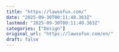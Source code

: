```yaml
---
title: "https://lawsofux.com/"
date: "2025-09-30T00:11:40.363Z"
lastmod: "2025-09-30T00:11:40.363Z"
categories: ["Design"]
original_url: "https://lawsofux.com/en/"
draft: false
---
```

